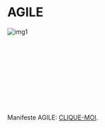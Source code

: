 # AGILE

![img1](https://www.penserchanger.com/wp-content/uploads/2020/12/Agilite-flexibilite.jpg)

<object data="http://yoursite.com/the.pdf" type="application/pdf" width="700px" height="700px">
    <embed src="http://yoursite.com/the.pdf">
        <p>Manifeste AGILE: <a href="http://yoursite.com/the.pdf">CLIQUE-MOI</a>.</p>
    </embed>
</object>





